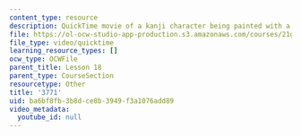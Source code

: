 ```yaml
---
content_type: resource
description: QuickTime movie of a kanji character being painted with a brush.
file: https://ol-ocw-studio-app-production.s3.amazonaws.com/courses/21g-504-japanese-iv-spring-2009/ba6bf8fb3b8dce8b3949f3a1076add89_3771.mov
file_type: video/quicktime
learning_resource_types: []
ocw_type: OCWFile
parent_title: Lesson 18
parent_type: CourseSection
resourcetype: Other
title: '3771'
uid: ba6bf8fb-3b8d-ce8b-3949-f3a1076add89
video_metadata:
  youtube_id: null
---
```

